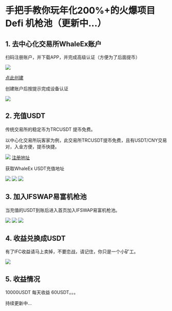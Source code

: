 # 手把手教你玩年化200%+的火爆项目Defi 机枪池（更新中...）

## 1. 去中心化交易所WhaleEx账户

扫码注册账户，并下载APP，并完成高级认证（方便为了后面提币）

![](https://oldkingclub.github.io/public_images/WhaleEx_ref.jpg)

[点此创建](https://w.whaleex.com.cn/ym/dash/login?inviteCode=U-PVy)

创建账户后按提示完成设备认证

![](https://oldkingclub.github.io/public_images/WhaleEx_usdt_8.jpg)

## 2. 充值USDT

传统交易所的稳定币为TRCUSDT 提币免费。

以中心化交易所玩客家为例，此交易所TRCUSDT提币免费，且有USDT/CNY交易对，入金方便，提币快捷。

![](https://oldkingclub.github.io/public_images/wkj_ref.png)
[注册地址](https://www.wkj.link/register?invit=ZXCHBW)

获取WhaleEx USDT充值地址

![](https://oldkingclub.github.io/public_images/WhaleEx_usdt_1.jpg)
![](https://oldkingclub.github.io/public_images/WhaleEx_usdt_2.jpg)
![](https://oldkingclub.github.io/public_images/WhaleEx_usdt_3.jpg)

## 3. 加入IFSWAP易富机枪池

当充值的USDT到账后进入首页加入IFSWAP易富机枪池。

![](https://oldkingclub.github.io/public_images/WhaleEx_usdt_4.jpg)
![](https://oldkingclub.github.io/public_images/WhaleEx_usdt_5.jpg)
![](https://oldkingclub.github.io/public_images/WhaleEx_usdt_6.jpg)


## 4. 收益兑换成USDT

有了IFC收益请马上卖掉，不要恋战，请记住，你只是一个小矿工。

![](https://oldkingclub.github.io/public_images/WhaleEx_usdt_7.jpg)


## 5. 收益情况

10000USDT 每天收益 60USDT。。。

持续更新中...







